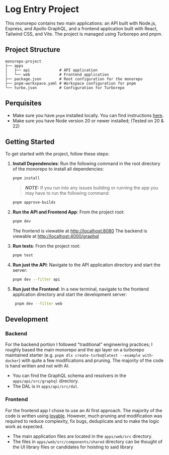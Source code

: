 # Log Entry Project

This monorepo contains two main applications: an API built with Node.js, Express, and Apollo GraphQL, and a frontend application built with React, Tailwind CSS, and Vite. The project is managed using Turborepo and pnpm.

## Project Structure

```graph
monorepo-project
├── apps
│   ├── api             # API application
│   └── web             # Frontend application
├── package.json        # Root configuration for the monorepo
├── pnpm-workspace.yaml # Workspace configuration for pnpm
└── turbo.json          # Configuration for Turborepo
```

## Perquisites

- Make sure you have `pnpm` installed locally. You can find instructions [here](https://pnpm.io/installation).
- Make sure you have Node version 20 or newer installed; (Tested on 20 & 22)

## Getting Started

To get started with the project, follow these steps:

1. **Install Dependencies**: Run the following command in the root directory of the monorepo to install all dependencies:

   ```sh
   pnpm install
   
   ```

   > **_NOTE:_** If you run into any issues building or running the app you may have to run the following command:

   ```sh
   pnpm approve-builds
   ```

1. **Run the API and Frontend App**: From the project root:

   ```sh
   pnpm dev
   ```

   The frontend is viewable at [http://localhost:8080](http://localhost:8080)
   The backend is viewable at [http://localhost:4000/graphql](http://localhost:4000/graphql)

1. **Run tests**: From the project root:

   ```sh
   pnpm test
   ```

1. **Run just the API**: Navigate to the API application directory and start the server:

   ```sh
   pnpm dev --filter api
   ```

1. **Run just the Frontend**: In a new terminal, navigate to the frontend application directory and start the development server:

   ```sh
    pnpm dev --filter web
   ```

## Development

### Backend

 For the backend portion I followed "traditional" engineering practices; I roughly based the main monorepo and the api layer on a turborepo maintained starter (e.g. `pnpm dlx create-turbo@latest --example with-docker`) with quite a few modifications and pruning. The majority of the code is hand written and not with AI.

- You can find the GraphQL schema and resolvers in the `apps/api/src/graphql` directory.
- The DAL is in `apps/api/src/dal`.

### Frontend

For the frontend app I chose to use an AI first approach. The majority of the code is written using [lovable](https://lovable.dev). However, much pruning and modification was required to reduce complexity, fix bugs, deduplicate and to make the logic work as expected.

- The main application files are located in the `apps/web/src` directory.
- The files in `apps/web/src/components/shared` directory can be thought of the UI library files or candidates for hoisting to said library

